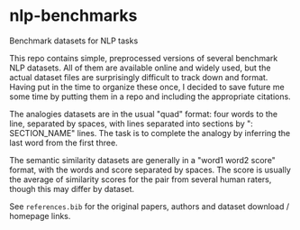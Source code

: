 # nlp-benchmarks
Benchmark datasets for NLP tasks

This repo contains simple, preprocessed versions of several benchmark NLP datasets. All of them are available online and widely used, but the actual dataset files are surprisingly difficult to track down and format. Having put in the time to organize these once, I decided to save future me some time by putting them in a repo and including the appropriate citations.

The analogies datasets are in the usual "quad" format: four words to the line, separated by spaces, with lines separated into sections by ": SECTION_NAME" lines. The task is to complete the analogy by inferring the last word from the first three.

The semantic similarity datasets are generally in a "word1 word2 score" format, with the words and score separated by spaces. The score is usually the average of similarity scores for the pair from several human raters, though this may differ by dataset.

See `references.bib` for the original papers, authors and dataset download / homepage links.

